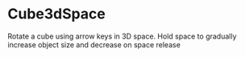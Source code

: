 # Cube3dSpace
Rotate a cube using arrow keys in 3D space. Hold space to gradually increase object size and decrease on space release
